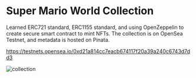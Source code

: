 # Super Mario World Collection

Learned ERC721 standard, ERC1155 standard, and using OpenZeppelin to create secure smart contract to mint NFTs. The collection is on OpenSea Testnet, and metadata is hosted on Pinata.  

https://testnets.opensea.io/0xd21a814cc7eacb674117f20a39a240c6743d7dd3

![collection](https://user-images.githubusercontent.com/47575608/141864888-667543d3-1ae0-46f0-8e0f-7f9323269ba8.png)



